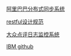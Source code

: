 [阿里巴巴分布式同步系统](http://github.com/alibaba/otter)

[restful设计规范](http://www.ruanyifeng.com/blog/2014/05/restful_api.html)

[大众点评日志监控系统](https://github.com/dianping/cat)

[IBM github](http://ibm.github.io/)